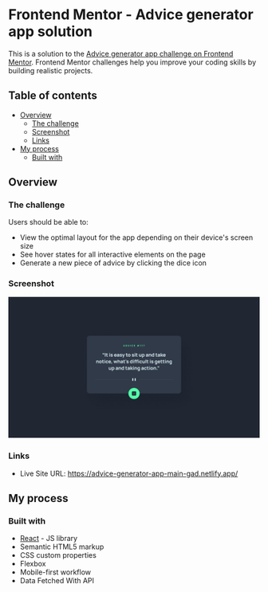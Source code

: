 # Frontend Mentor - Advice generator app solution

This is a solution to the [Advice generator app challenge on Frontend Mentor](https://www.frontendmentor.io/challenges/advice-generator-app-QdUG-13db). Frontend Mentor challenges help you improve your coding skills by building realistic projects.

## Table of contents

- [Overview](#overview)
  - [The challenge](#the-challenge)
  - [Screenshot](#screenshot)
  - [Links](#links)
- [My process](#my-process)
  - [Built with](#built-with)

## Overview

### The challenge

Users should be able to:

- View the optimal layout for the app depending on their device's screen size
- See hover states for all interactive elements on the page
- Generate a new piece of advice by clicking the dice icon

### Screenshot

![](./public/design/desktop-design.jpg)

### Links

- Live Site URL: https://advice-generator-app-main-gad.netlify.app/

## My process

### Built with

- [React](https://reactjs.org/) - JS library
- Semantic HTML5 markup
- CSS custom properties
- Flexbox
- Mobile-first workflow
- Data Fetched With API
